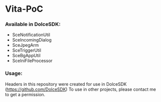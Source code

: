# Vita-PoC

### Available in DolceSDK:

- SceNotificationUtil
- SceIncomingDialog
- SceJpegArm
- SceTriggerUtil
- SceBgAppUtil
- SceIniFileProcessor

### Usage:

Headers in this repository were created for use in DolceSDK (https://github.com/DolceSDK)
To use in other projects, please contact me to get a permission.
